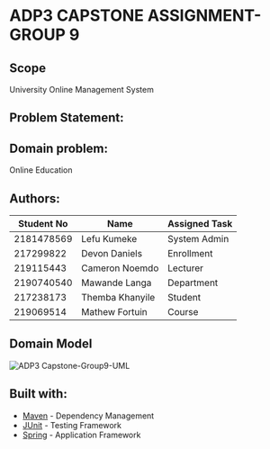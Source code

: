 # ADP3 CAPSTONE ASSIGNMENT-GROUP 9


## Scope

University Online Management System

## **Problem Statement:**



## **Domain problem:**

Online Education

## Authors:

| Student No | Name            | Assigned Task            |
|------------|-----------------|--------------------------|
| 2181478569 | Lefu Kumeke     |  System Admin            |
| 217299822  | Devon Daniels   |  Enrollment|Tutot        |
| 219115443  | Cameron Noemdo  |  Lecturer|University     |
| 2190740540 | Mawande Langa   |  Department|Faculty      | 
| 217238173  | Themba Khanyile |  Student|Test            |
| 219069514  | Mathew Fortuin  |  Course|Subject          |


## Domain Model


![ADP3 Capstone-Group9-UML](https://user-images.githubusercontent.com/61013523/184005176-b6907404-f566-43b8-87a1-5abef5a3d841.jpeg)


## Built with:

- [Maven](https://maven.apache.org/) - Dependency Management
- [JUnit](https://junit.org/junit5/) - Testing Framework
- [Spring](https://spring.io/) - Application Framework


